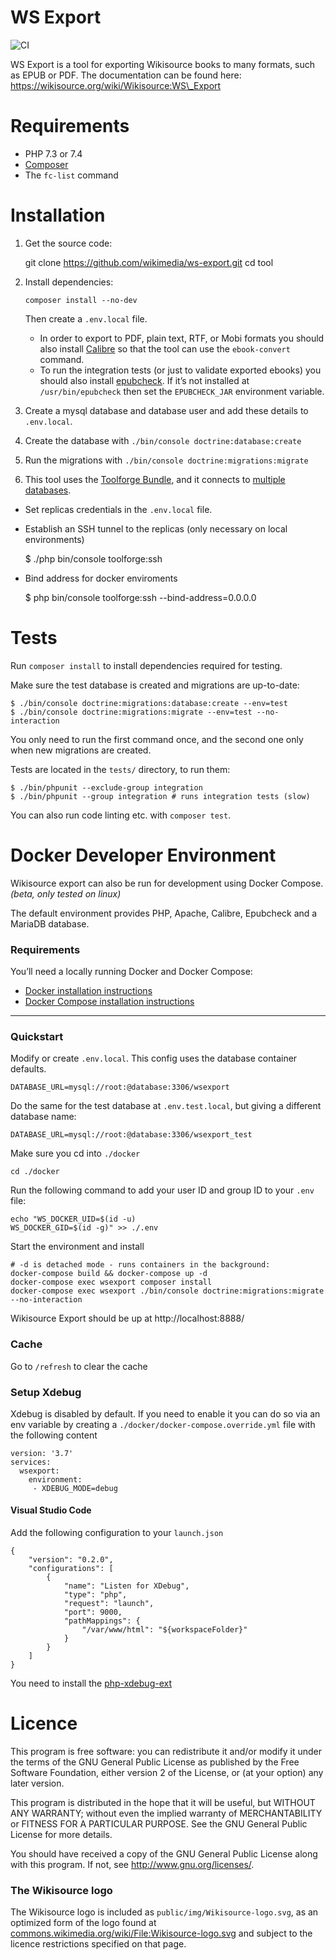 WS Export
=========

![CI](https://github.com/wikimedia/ws-export/workflows/CI/badge.svg)

WS Export is a tool for exporting Wikisource books to many formats, such as EPUB or PDF. The documentation can be found here: https://wikisource.org/wiki/Wikisource:WS\_Export

Requirements
============

-   PHP 7.3 or 7.4
-   [Composer](http://getcomposer.org/)
-   The `fc-list` command

Installation
============

1.  Get the source code:

    git clone https://github.com/wikimedia/ws-export.git cd tool

2.  Install dependencies:

        composer install --no-dev

    Then create a `.env.local` file.

    -   In order to export to PDF, plain text, RTF, or Mobi formats you should also install [Calibre](https://calibre-ebook.com) so that the tool can use the `ebook-convert` command.
    -   To run the integration tests (or just to validate exported ebooks) you should also install [epubcheck](https://github.com/w3c/epubcheck). If it’s not installed at `/usr/bin/epubcheck` then set the `EPUBCHECK_JAR` environment variable.

3.  Create a mysql database and database user and add these details to `.env.local`.

4.  Create the database with `./bin/console doctrine:database:create`

5.  Run the migrations with `./bin/console doctrine:migrations:migrate`

6.  This tool uses the [Toolforge Bundle](https://github.com/wikimedia/ToolforgeBundle), and it connects to [multiple databases](https://github.com/wikimedia/ToolforgeBundle#replicas-connection-manager).

-   Set replicas credentials in the `.env.local` file.

-   Establish an SSH tunnel to the replicas (only necessary on local environments)

    $ ./php bin/console toolforge:ssh

-   Bind address for docker enviroments

    $ php bin/console toolforge:ssh --bind-address=0.0.0.0

Tests
=====

Run `composer install` to install dependencies required for testing.

Make sure the test database is created and migrations are up-to-date:

    $ ./bin/console doctrine:migrations:database:create --env=test
    $ ./bin/console doctrine:migrations:migrate --env=test --no-interaction

You only need to run the first command once, and the second one only when new migrations are created.

Tests are located in the `tests/` directory, to run them:

    $ ./bin/phpunit --exclude-group integration
    $ ./bin/phpunit --group integration # runs integration tests (slow)

You can also run code linting etc. with `composer test`.

Docker Developer Environment
============================

Wikisource export can also be run for development using Docker Compose. *(beta, only tested on linux)*

The default environment provides PHP, Apache, Calibre, Epubcheck and a MariaDB database.

### Requirements

You’ll need a locally running Docker and Docker Compose:

-   [Docker installation instructions](https://docs.docker.com/install/)
-   [Docker Compose installation instructions](https://docs.docker.com/compose/install/)

------------------------------------------------------------------------

### Quickstart

Modify or create `.env.local`. This config uses the database container defaults.

    DATABASE_URL=mysql://root:@database:3306/wsexport

Do the same for the test database at `.env.test.local`, but giving a different database name:

    DATABASE_URL=mysql://root:@database:3306/wsexport_test

Make sure you cd into `./docker`

    cd ./docker

Run the following command to add your user ID and group ID to your `.env` file:

    echo "WS_DOCKER_UID=$(id -u)
    WS_DOCKER_GID=$(id -g)" >> ./.env

Start the environment and install

    # -d is detached mode - runs containers in the background:
    docker-compose build && docker-compose up -d
    docker-compose exec wsexport composer install
    docker-compose exec wsexport ./bin/console doctrine:migrations:migrate --no-interaction

Wikisource Export should be up at http://localhost:8888/

### Cache

Go to `/refresh` to clear the cache

### Setup Xdebug

Xdebug is disabled by default. If you need to enable it you can do so via an env variable by creating a `./docker/docker-compose.override.yml` file with the following content

    version: '3.7'
    services:
      wsexport:
        environment:
         - XDEBUG_MODE=debug

#### Visual Studio Code

Add the following configuration to your `launch.json`

    {
        "version": "0.2.0",
        "configurations": [
            {
                "name": "Listen for XDebug",
                "type": "php",
                "request": "launch",
                "port": 9000,
                "pathMappings": {
                    "/var/www/html": "${workspaceFolder}"
                }
            }
        ]
    }

You need to install the [php-xdebug-ext](https://marketplace.visualstudio.com/items?itemName=felixfbecker.php-debug)

Licence
=======

This program is free software: you can redistribute it and/or modify it under the terms of the GNU General Public License as published by the Free Software Foundation, either version 2 of the License, or (at your option) any later version.

This program is distributed in the hope that it will be useful, but WITHOUT ANY WARRANTY; without even the implied warranty of MERCHANTABILITY or FITNESS FOR A PARTICULAR PURPOSE. See the GNU General Public License for more details.

You should have received a copy of the GNU General Public License along with this program. If not, see <a href="http://www.gnu.org/licenses/" class="uri">http://www.gnu.org/licenses/</a>.

### The Wikisource logo

The Wikisource logo is included as `public/img/Wikisource-logo.svg`, as an optimized form of the logo found at [commons.wikimedia.org/wiki/File:Wikisource-logo.svg](https://commons.wikimedia.org/wiki/File:Wikisource-logo.svg) and subject to the licence restrictions specified on that page.
